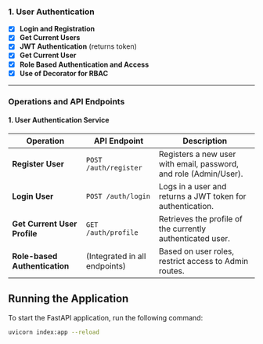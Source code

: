 ### 1. User Authentication

- [x] **Login and Registration**
- [x] **Get Current Users**
- [x] **JWT Authentication** (returns token)
- [x] **Get Current User**
- [x] **Role Based Authentication and Access**
- [x] **Use of Decorator for RBAC**

---

### Operations and API Endpoints

#### 1. **User Authentication Service**

| Operation                     | API Endpoint                  | Description                                                       |
| ----------------------------- | ----------------------------- | ----------------------------------------------------------------- |
| **Register User**             | `POST /auth/register`         | Registers a new user with email, password, and role (Admin/User). |
| **Login User**                | `POST /auth/login`            | Logs in a user and returns a JWT token for authentication.        |
| **Get Current User Profile**  | `GET /auth/profile`           | Retrieves the profile of the currently authenticated user.        |
| **Role-based Authentication** | (Integrated in all endpoints) | Based on user roles, restrict access to Admin routes.             |

## Running the Application

To start the FastAPI application, run the following command:

```bash
uvicorn index:app --reload
```
